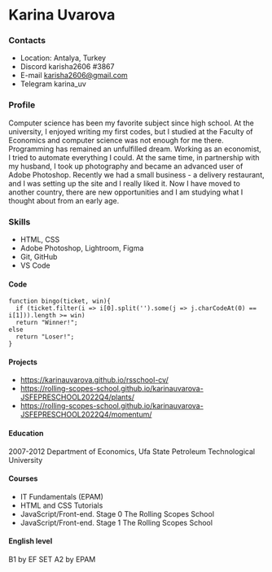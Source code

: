 # Karina Uvarova

### Contacts 
* Location: Antalya, Turkey
* Discord karisha2606 #3867
* E-mail karisha2606@gmail.com
* Telegram karina_uv

### Profile
Computer science has been my favorite subject since high school. At the university, I enjoyed writing my first codes, but I studied at the Faculty of Economics and computer science was not enough for me there. Programming has remained an unfulfilled dream. Working as an economist, I tried to automate everything I could. At the same time, in partnership with my husband, I took up photography and became an advanced user of Adobe Photoshop. Recently we had a small business - a delivery restaurant, and I was setting up the site and I really liked it. Now I have moved to another country, there are new opportunities and I am studying what I thought about from an early age.

### Skills
* HTML, CSS
* Adobe Photoshop, Lightroom, Figma
* Git, GitHub
* VS Code

#### Code
```
function bingo(ticket, win){
  if (ticket.filter(i => i[0].split('').some(j => j.charCodeAt(0) == i[1])).length >= win)
  return "Winner!";
else
  return "Loser!";
}
```

#### Projects
* https://karinauvarova.github.io/rsschool-cv/ 
* https://rolling-scopes-school.github.io/karinauvarova-JSFEPRESCHOOL2022Q4/plants/
* https://rolling-scopes-school.github.io/karinauvarova-JSFEPRESCHOOL2022Q4/momentum/

#### Education
2007-2012
Department of Economics,
Ufa State Petroleum Technological University

#### Courses
* IT Fundamentals (EPAM)	
* HTML and CSS Tutorials	
* JavaScript/Front-end. Stage 0	The Rolling Scopes School
* JavaScript/Front-end. Stage 1	The Rolling Scopes School

#### English level
B1 by EF SET
A2 by EPAM
